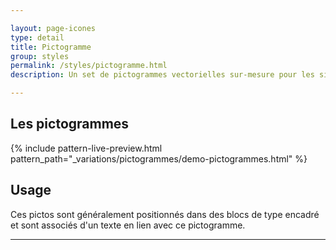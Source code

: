 ```yaml
---

layout: page-icones
type: detail
title: Pictogramme
group: styles
permalink: /styles/pictogramme.html
description: Un set de pictogrammes vectorielles sur-mesure pour les sites de Loire-Atlantique, des sites patrimoines, du site handicap et des autres différents sites satellites au département.

---
```


## Les pictogrammes

{% include pattern-live-preview.html pattern_path="_variations/pictogrammes/demo-pictogrammes.html" %}

## Usage

Ces pictos sont généralement positionnés dans des blocs de type encadré et sont associés d'un texte en lien avec ce pictogramme.



---
